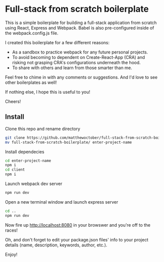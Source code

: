 # Full-stack from scratch boilerplate

This is a simple boilerplate for building a full-stack application from scratch using React, Express and Webpack. Babel is also pre-configured inside of the webpack.config.js file.

I created this boilerplate for a few different reasons:

- As a sandbox to practice webpack for any future personal projects.
- To avoid becoming to dependent on Create-React-App (CRA) and risking not grasping CRA's configurations underneath the hood.
- To share with others and learn from those smarter than me.

Feel free to chime in with any comments or suggestions. And I'd love to see other boilerplates as well!

If nothing else, I hope this is useful to you!

Cheers!

## Install

Clone this repo and rename directory

```bash
git clone https://github.com/matthewoctober/full-stack-from-scratch-boilerplate.git
mv full-stack-from-scratch-boilerplate/ enter-project-name
```

Install dependecies

```bash
cd enter-project-name
npm i
cd client
npm i
```

Launch webpack dev server

```bash
npm run dev
```

Open a new terminal window and launch express server

```bash
cd ..
npm run dev
```

Now fire up <a href="http://localhost:8080" target="_blank">http://localhost:8080</a> in your browswer and you're off to the races!

Oh, and don't forget to edit your package.json files' info to your project details (name, description, keywords, author, etc.).

Enjoy!
